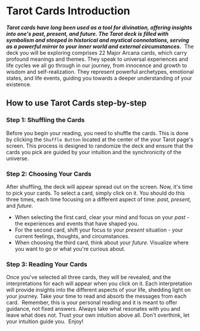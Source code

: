 # Tarot Cards Introduction
***Tarot cards have long been used as a tool for divination, offering insights into one's past, present, and future. The Tarot deck is filled with symbolism and steeped in historical and mystical connotations, serving as a powerful mirror to your inner world and external circumstances.***
​
The deck you will be exploring comprises 22 Major Arcana cards, which carry profound meanings and themes. They speak to universal experiences and life cycles we all go through in our journey, from innocence and growth to wisdom and self-realization. They represent powerful archetypes, emotional states, and life events, guiding you towards a deeper understanding of your existence.
​
## How to use Tarot Cards step-by-step

### Step 1: Shuffling the Cards
Before you begin your reading, you need to shuffle the cards. This is done by clicking the `Shuffle Button` located at the center of the your Tarot page's screen. This process is designed to randomize the deck and ensure that the cards you pick are guided by your intuition and the synchronicity of the universe.
​
### Step 2: Choosing Your Cards
After shuffling, the deck will appear spread out on the screen. Now, it's time to pick your cards. To select a card, simply click on it. You should do this three times, each time focusing on a different aspect of time: *past, present,* and *future.*
​
- When selecting the first card, clear your mind
and focus on your *past* - the experiences and events that have shaped you.
- For the second card, shift your focus to your *present* situation - your current feelings, thoughts, and circumstances.
- When choosing the third card, think about your *future.* Visualize where you want to go or what you're curious about.
​
### Step 3: Reading Your Cards
Once you've selected all three cards, they will be revealed, and the interpretations for each will appear when you click on it. Each interpretation will provide insights into the different aspects of your life, shedding light on your journey. Take your time to read and absorb the messages from each card.
​
Remember, this is your personal reading and it is meant to offer guidance, not fixed answers. Always take what resonates with you and leave what does not. Trust your own intuition above all. Don't overthink, let your intuition guide you. 
​
Enjoy!
